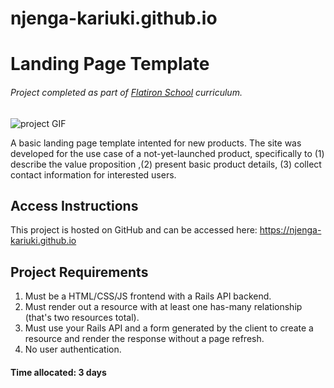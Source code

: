 # njenga-kariuki.github.io

# Landing Page Template

###### Project completed as part of [Flatiron School](https://flatironschool.com/campuses/seattle/) curriculum.

![project GIF]()

A basic landing page template intented for new products. The site was developed for the use case of a not-yet-launched product, specifically to (1) describe the value proposition ,(2) present basic product details, (3) collect contact information for interested users.

## Access Instructions
This project is hosted on GitHub and can be accessed here: https://njenga-kariuki.github.io

## Project Requirements
1. Must be a HTML/CSS/JS frontend with a Rails API backend.
2. Must render out a resource with at least one has-many relationship (that's two resources total).
3. Must use your Rails API and a form generated by the client to create a resource and render the response without a page refresh. 
4. No user authentication. 

#### Time allocated: 3 days
